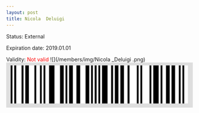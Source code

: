 ```yaml
---
layout: post
title: Nicola  Deluigi 
---
```


Status: External

Expiration date: 2019.01.01

Validity: <font color="red"> Not valid</font> 
![](/members/img/Nicola _Deluigi .png)
![](/members/img/bar.png)
